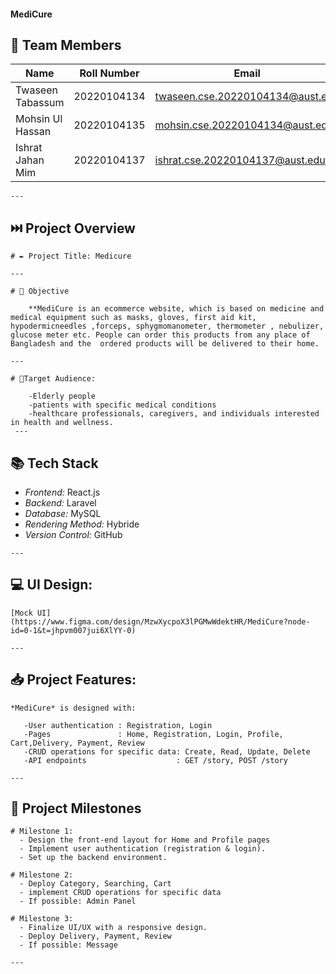 #### MediCure
 

## 👥 Team Members

| Name                | Roll Number   | Email                               | Role              |
|---------------------|---------------|-------------------------------------|-------------------|
| Twaseen Tabassum    | 20220104134   | twaseen.cse.20220104134@aust.edu    | Lead              |
| Mohsin Ul Hassan    | 20220104135   | mohsin.cse.20220104134@aust.edu     | Frontend,Backend  |
| Ishrat Jahan Mim    | 20220104137   | ishrat.cse.20220104137@aust.edu     | Frontend,Backend  |

	---

## ⏭️ Project Overview

	# ✒️ Project Title: Medicure
	
	---

	# 🚀 Objective

		**MediCure is an ecommerce website, which is based on medicine and medical equipment such as masks, gloves, first aid kit, hypodermicneedles ,forceps, sphygmomanometer, thermometer , nebulizer, glucose meter etc. People can order this products from any place of Bangladesh and the  ordered products will be delivered to their home.

	---

	# 🎯Target Audience: 

		-Elderly people
		-patients with specific medical conditions 
		-healthcare professionals, caregivers, and individuals interested in health and wellness. 
	 ---

## 📚 Tech Stack

   - *Frontend:* React.js
   - *Backend:* Laravel
   - *Database:* MySQL
   - *Rendering Method:*  Hybride
   - *Version Control:* GitHub
	
	---

## 💻 UI Design:

	[Mock UI](https://www.figma.com/design/MzwXycpoX3lPGMwWdektHR/MediCure?node-id=0-1&t=jhpvm007jui6XlYY-0)

	---

## 📥 Project Features: 

	*MediCure* is designed with:

	   -User authentication : Registration, Login
	   -Pages               : Home, Registration, Login, Profile,  Cart,Delivery, Payment, Review
	   -CRUD operations for specific data: Create, Read, Update, Delete
	   -API endpoints                    : GET /story, POST /story

	---


## 🌟 Project Milestones

	# Milestone 1: 
	  - Design the front-end layout for Home and Profile pages
	  - Implement user authentication (registration & login).
	  - Set up the backend environment.

	# Milestone 2: 
	  - Deploy Category, Searching, Cart
	  - implement CRUD operations for specific data
  	  - If possible: Admin Panel

	# Milestone 3: 
	  - Finalize UI/UX with a responsive design.
	  - Deploy Delivery, Payment, Review
	  - If possible: Message

	---
